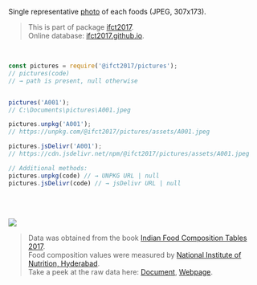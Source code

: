 Single representative [photo] of each foods (JPEG, 307x173).

> This is part of package [ifct2017].<br>
> Online database: [ifct2017.github.io].

<br>

```javascript
const pictures = require('@ifct2017/pictures');
// pictures(code)
// → path is present, null otherwise


pictures('A001');
// C:\Documents\pictures\A001.jpeg

pictures.unpkg('A001');
// https://unpkg.com/@ifct2017/pictures/assets/A001.jpeg

pictures.jsDelivr('A001');
// https://cdn.jsdelivr.net/npm/@ifct2017/pictures/assets/A001.jpeg
```

```javascript
// Additional methods:
pictures.unpkg(code) // → UNPKG URL | null
pictures.jsDelivr(code) // → jsDelivr URL | null
```

<br>
<br>

[![](https://i.imgur.com/D5UYmbD.jpg)](http://ifct2017.com/)

> Data was obtained from the book [Indian Food Composition Tables 2017].<br>
> Food composition values were measured by [National Institute of Nutrition, Hyderabad].<br>
> Take a peek at the raw data here: [Document], [Webpage].

[ifct2017]: https://www.npmjs.com/package/ifct2017
[Indian Food Composition Tables 2017]: http://ifct2017.com/
[photo]: https://unpkg.com/@ifct2017/pictures@0.2.0/
[ifct2017.github.io]: https://ifct2017.github.io
[National Institute of Nutrition, Hyderabad]: https://www.nin.res.in/
[Document]: https://docs.google.com/document/d/1UVWVh-wPOR80M2sTy5naIJvR5DUNtf7lbOaPgCNQ9t4/edit?usp=sharing
[Webpage]: https://docs.google.com/document/d/e/2PACX-1vSyo24GtsTF0wuhKUndF6w5KZa1gZU7kDyDun-6-QZvsO-Hy7Zn2chxxyYa3gSp5kzy-4AQrfHqF0N0/pub
